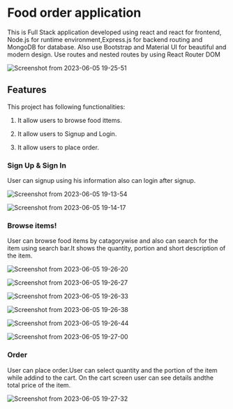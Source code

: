 # Food order application

This is Full Stack application developed using react and react for frontend, Node.js for runtime environment,Express.js for backend routing and MongoDB for database. 
Also use Bootstrap and Material UI for beautiful and modern design.
Use routes and nested routes by using React Router DOM

![Screenshot from 2023-06-05 19-25-51](https://github.com/nikitadole712/orderfood/assets/104484902/5821c830-1ee3-47ed-aff3-832069f2d18a)

## Features

This project has following functionalities:

1. It allow users to browse food ittems.

2. It allow users to Signup and Login.

3. It allow users to place order.

### Sign Up & Sign In

User can signup using his information also can login after signup.

![Screenshot from 2023-06-05 19-13-54](https://github.com/nikitadole712/orderfood/assets/104484902/3d971599-9ec4-437b-a323-39df81525429)

![Screenshot from 2023-06-05 19-14-17](https://github.com/nikitadole712/orderfood/assets/104484902/5dc56ccd-6321-4a76-b2f1-e5178de7060b)

### Browse items!

User can browse food items by catagorywise and also can search for the item using search bar.It shows the quantity, portion and short description of the item.

![Screenshot from 2023-06-05 19-26-20](https://github.com/nikitadole712/orderfood/assets/104484902/067d9901-9fd3-4835-b038-0c70ae8e75c7)

![Screenshot from 2023-06-05 19-26-27](https://github.com/nikitadole712/orderfood/assets/104484902/60628d7e-ed62-4738-b737-f30a041f8ac7)

![Screenshot from 2023-06-05 19-26-33](https://github.com/nikitadole712/orderfood/assets/104484902/bc8a0656-93aa-41d2-800c-13eaf57697be)

![Screenshot from 2023-06-05 19-26-38](https://github.com/nikitadole712/orderfood/assets/104484902/937bc7bd-25ac-44a9-8d21-a12d8596f56c)

![Screenshot from 2023-06-05 19-26-44](https://github.com/nikitadole712/orderfood/assets/104484902/662f59a7-86f0-4df5-8785-46ea36366f30)

![Screenshot from 2023-06-05 19-27-00](https://github.com/nikitadole712/orderfood/assets/104484902/d732582c-56ce-421a-bb74-83f3266d0890)

### Order

User can place order.User can select quantity and the portion of the item while addind to the cart. On the cart screen user can see details andthe total price of the item.

![Screenshot from 2023-06-05 19-27-32](https://github.com/nikitadole712/orderfood/assets/104484902/eda4ee1d-77e9-490c-b944-23f15815c1f7)
